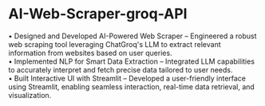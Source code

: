 # AI-Web-Scraper-groq-API

• Designed and Developed AI-Powered Web Scraper – Engineered a robust web scraping tool leveraging 
ChatGroq's LLM to extract relevant information from websites based on user queries.\
• Implemented NLP for Smart Data Extraction – Integrated LLM capabilities to accurately interpret and 
fetch precise data tailored to user needs.\
• Built Interactive UI with Streamlit – Developed a user-friendly interface using Streamlit, enabling 
seamless interaction, real-time data retrieval, and visualization. 
